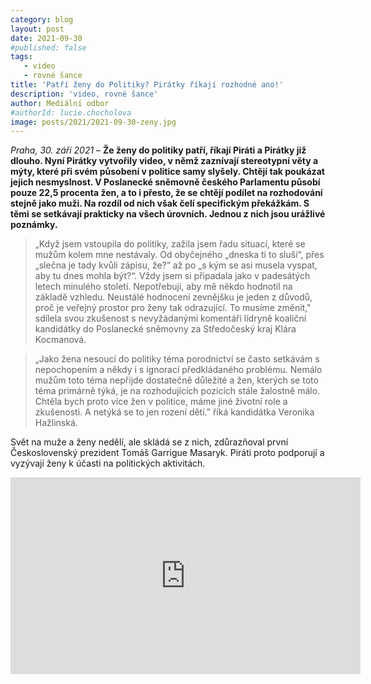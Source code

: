 ```yaml
---
category: blog
layout: post
date: 2021-09-30
#published: false
tags: 
   - video
   - rovné šance
title: 'Patří ženy do Politiky? Pirátky říkají rozhodné ano!'
description: 'video, rovné šance'
author: Mediální odbor
#authorId: lucie.chocholova
image: posts/2021/2021-09-30-zeny.jpg
---
```


*Praha, 30. září 2021* – **Že ženy do politiky patří, říkají Piráti a Pirátky již dlouho. Nyní Pirátky vytvořily video, v němž zaznívají stereotypní věty a mýty, které při svém působení v politice samy slyšely. Chtějí tak poukázat jejich nesmyslnost. V Poslanecké sněmovně českého Parlamentu působí pouze 22,5 procenta žen, a to i přesto, že se chtějí podílet na rozhodování stejně jako muži. Na rozdíl od nich však čelí specifickým překážkám. S těmi se setkávají prakticky na všech úrovních. Jednou z nich jsou urážlivé poznámky.**

> „Když jsem vstoupila do politiky, zažila jsem řadu situací, které se mužům kolem mne nestávaly. Od obyčejného „dneska ti to sluší“, přes „slečna je tady kvůli zápisu, že?“ až po „s kým se asi musela vyspat, aby tu dnes mohla být?“. Vždy jsem si připadala jako v padesátých letech minulého století. Nepotřebuji, aby mě někdo hodnotil na základě vzhledu. Neustálé hodnocení zevnějšku je jeden z důvodů, proč je veřejný prostor pro ženy tak odrazující. To musíme změnit," sdílela svou zkušenost s nevyžádanými komentáři lídryně koaliční kandidátky do Poslanecké sněmovny za Středočeský kraj Klára Kocmanová. 

> „Jako žena nesoucí do politiky téma porodnictví se často setkávám s nepochopením a někdy i s ignorací předkládaného problému. Nemálo mužům toto téma nepřijde dostatečně důležité a žen, kterých se toto téma primárně týká, je na rozhodujících pozicích stále žalostně málo. Chtěla bych proto více žen v politice, máme jiné životní role a zkušenosti. A netýká se to jen rození dětí.”  říká kandidátka Veronika Hažlinská.

Svět na muže a ženy nedělí, ale skládá se z nich, zdůrazňoval první Československý prezident Tomáš Garrigue Masaryk. Piráti proto podporují a vyzývají ženy k účasti na politických aktivitách.

<iframe width="560" height="315" src="https://www.youtube.com/embed/JHCSOhWHsvc" title="YouTube video player" frameborder="0" allow="accelerometer; autoplay; clipboard-write; encrypted-media; gyroscope; picture-in-picture" allowfullscreen></iframe>
